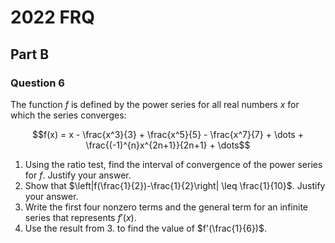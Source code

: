 # 2022 FRQ

## Part B

### Question 6

The function $f$ is defined by the power series for all real numbers $x$ for which the series converges:

$$f(x) = x - \frac{x^3}{3} + \frac{x^5}{5} - \frac{x^7}{7} + \dots + \frac{(-1)^{n}x^{2n+1}}{2n+1} + \dots$$ 

1. Using the ratio test, find the interval of convergence of the power series for $f$. Justify your answer.
2. Show that $\left|f(\frac{1}{2})-\frac{1}{2}\right| \leq \frac{1}{10}$. Justify your answer.
3. Write the first four nonzero terms and the general term for an infinite series that represents $f'(x)$.
4. Use the result from 3. to find the value of $f'(\frac{1}{6})$.